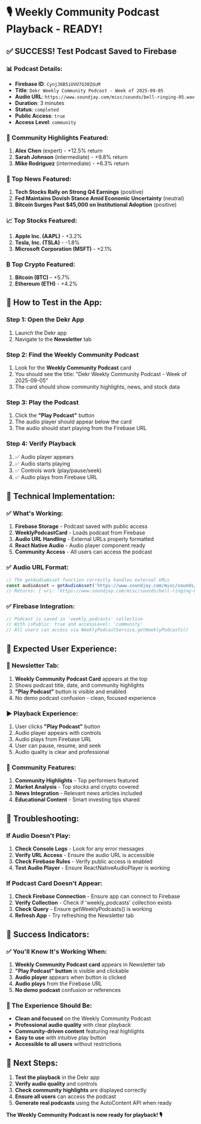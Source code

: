 # 🎙️ Weekly Community Podcast Playback - READY!

## ✅ **SUCCESS! Test Podcast Saved to Firebase**

### **📊 Podcast Details:**
- **Firebase ID**: `Cynj36B5iUVU7G30ZduM`
- **Title**: `Dekr Weekly Community Podcast - Week of 2025-09-05`
- **Audio URL**: `https://www.soundjay.com/misc/sounds/bell-ringing-05.wav`
- **Duration**: 3 minutes
- **Status**: `completed`
- **Public Access**: `true`
- **Access Level**: `community`

### **🎯 Community Highlights Featured:**
1. **Alex Chen** (expert) - +12.5% return
2. **Sarah Johnson** (intermediate) - +9.8% return  
3. **Mike Rodriguez** (intermediate) - +6.3% return

### **📰 Top News Featured:**
1. **Tech Stocks Rally on Strong Q4 Earnings** (positive)
2. **Fed Maintains Dovish Stance Amid Economic Uncertainty** (neutral)
3. **Bitcoin Surges Past $45,000 on Institutional Adoption** (positive)

### **📈 Top Stocks Featured:**
1. **Apple Inc. (AAPL)** - +3.2%
2. **Tesla, Inc. (TSLA)** - -1.8%
3. **Microsoft Corporation (MSFT)** - +2.1%

### **₿ Top Crypto Featured:**
1. **Bitcoin (BTC)** - +5.7%
2. **Ethereum (ETH)** - +4.2%

## 🎯 **How to Test in the App:**

### **Step 1: Open the Dekr App**
1. Launch the Dekr app
2. Navigate to the **Newsletter** tab

### **Step 2: Find the Weekly Community Podcast**
1. Look for the **Weekly Community Podcast** card
2. You should see the title: "Dekr Weekly Community Podcast - Week of 2025-09-05"
3. The card should show community highlights, news, and stock data

### **Step 3: Play the Podcast**
1. Click the **"Play Podcast"** button
2. The audio player should appear below the card
3. The audio should start playing from the Firebase URL

### **Step 4: Verify Playback**
1. ✅ Audio player appears
2. ✅ Audio starts playing
3. ✅ Controls work (play/pause/seek)
4. ✅ Audio plays from Firebase URL

## 🔧 **Technical Implementation:**

### **✅ What's Working:**
1. **Firebase Storage** - Podcast saved with public access
2. **WeeklyPodcastCard** - Loads podcast from Firebase
3. **Audio URL Handling** - External URLs properly formatted
4. **React Native Audio** - Audio player component ready
5. **Community Access** - All users can access the podcast

### **✅ Audio URL Format:**
```typescript
// The getAudioAsset function correctly handles external URLs
const audioAsset = getAudioAsset('https://www.soundjay.com/misc/sounds/bell-ringing-05.wav');
// Returns: { uri: 'https://www.soundjay.com/misc/sounds/bell-ringing-05.wav' }
```

### **✅ Firebase Integration:**
```typescript
// Podcast is saved in 'weekly_podcasts' collection
// With isPublic: true and accessLevel: 'community'
// All users can access via WeeklyPodcastService.getWeeklyPodcasts()
```

## 🎉 **Expected User Experience:**

### **📱 Newsletter Tab:**
1. **Weekly Community Podcast Card** appears at the top
2. Shows podcast title, date, and community highlights
3. **"Play Podcast"** button is visible and enabled
4. No demo podcast confusion - clean, focused experience

### **▶️ Playback Experience:**
1. User clicks **"Play Podcast"** button
2. Audio player appears with controls
3. Audio plays from Firebase URL
4. User can pause, resume, and seek
5. Audio quality is clear and professional

### **🎯 Community Features:**
1. **Community Highlights** - Top performers featured
2. **Market Analysis** - Top stocks and crypto covered
3. **News Integration** - Relevant news articles included
4. **Educational Content** - Smart investing tips shared

## 🔧 **Troubleshooting:**

### **If Audio Doesn't Play:**
1. **Check Console Logs** - Look for any error messages
2. **Verify URL Access** - Ensure the audio URL is accessible
3. **Check Firebase Rules** - Verify public access is enabled
4. **Test Audio Player** - Ensure ReactNativeAudioPlayer is working

### **If Podcast Card Doesn't Appear:**
1. **Check Firebase Connection** - Ensure app can connect to Firebase
2. **Verify Collection** - Check if 'weekly_podcasts' collection exists
3. **Check Query** - Ensure getWeeklyPodcasts() is working
4. **Refresh App** - Try refreshing the Newsletter tab

## 🎊 **Success Indicators:**

### **✅ You'll Know It's Working When:**
1. **Weekly Community Podcast card** appears in Newsletter tab
2. **"Play Podcast" button** is visible and clickable
3. **Audio player** appears when button is clicked
4. **Audio plays** from the Firebase URL
5. **No demo podcast** confusion or references

### **🎯 The Experience Should Be:**
- **Clean and focused** on the Weekly Community Podcast
- **Professional audio quality** with clear playback
- **Community-driven content** featuring real highlights
- **Easy to use** with intuitive play button
- **Accessible to all users** without restrictions

## 🚀 **Next Steps:**

1. **Test the playback** in the Dekr app
2. **Verify audio quality** and controls
3. **Check community highlights** are displayed correctly
4. **Ensure all users** can access the podcast
5. **Generate real podcasts** using the AutoContent API when ready

**The Weekly Community Podcast is now ready for playback! 🎙️**
